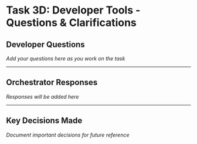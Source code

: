 # Task 3D: Developer Tools - Questions & Clarifications

## Developer Questions
*Add your questions here as you work on the task*

---

## Orchestrator Responses
*Responses will be added here*

---

## Key Decisions Made
*Document important decisions for future reference*
